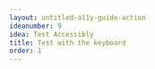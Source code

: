 ```yaml
---
layout: untitled-a11y-guide-action
ideanumber: 9
idea: Test Accessibly
title: Test with the keyboard
order: 1
---
```


